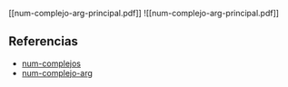 [[num-complejo-arg-principal.pdf]]
![[num-complejo-arg-principal.pdf]]

## Referencias
- [num-complejos](./num-complejos.md)
- [num-complejo-arg](./num-complejo-arg.md)
